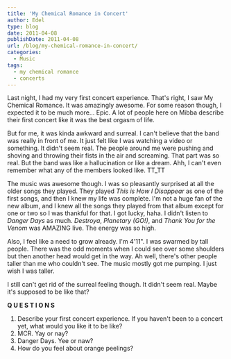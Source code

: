 ```yaml
---
title: 'My Chemical Romance in Concert'
author: Edel
type: blog
date: 2011-04-08
publishDate: 2011-04-08
url: /blog/my-chemical-romance-in-concert/
categories:
  - Music
tags:
  - my chemical romance
  - concerts
---
```


Last night, I had my very first concert experience. That's right, I saw My Chemical Romance. It was amazingly awesome. For some reason though, I expected it to be much more... Epic. A lot of people here on Mibba describe their first concert like it was the best orgasm of life.

But for me, it was kinda awkward and surreal. I can't believe that the band was really in front of me. It just felt like I was watching a video or something. It didn't seem real. The people around me were pushing and shoving and throwing their fists in the air and screaming. That part was so real. But the band was like a hallucination or like a dream. Ahh, I can't even remember what any of the members looked like. TT_TT

The music was awesome though. I was so pleasantly surprised at all the older songs they played. They played *This is How I Disappear* as one of the first songs, and then I knew my life was complete. I'm not a huge fan of the new album, and I knew all the songs they played from that album except for one or two so I was thankful for that. I got lucky, haha. I didn't listen to *Danger Days* as much. *Destroya*, *Planetary (GO!)*, and *Thank You for the Venom* was AMAZING live. The energy was so high.

Also, I feel like a need to grow already. I'm 4'11". I was swarmed by tall people. There was the odd moments when I could see over some shoulders but then another head would get in the way. Ah well, there's other people taller than me who couldn't see. The music mostly got me pumping. I just wish I was taller.

I still can't get rid of the surreal feeling though. It didn't seem real. Maybe it's supposed to be like that?

**Q U E S T I O N S**

1. Describe your first concert experience. If you haven't been to a concert yet, what would you like it to be like?
2. MCR. Yay or nay?
3. Danger Days. Yee or naw?
4. How do you feel about orange peelings? 